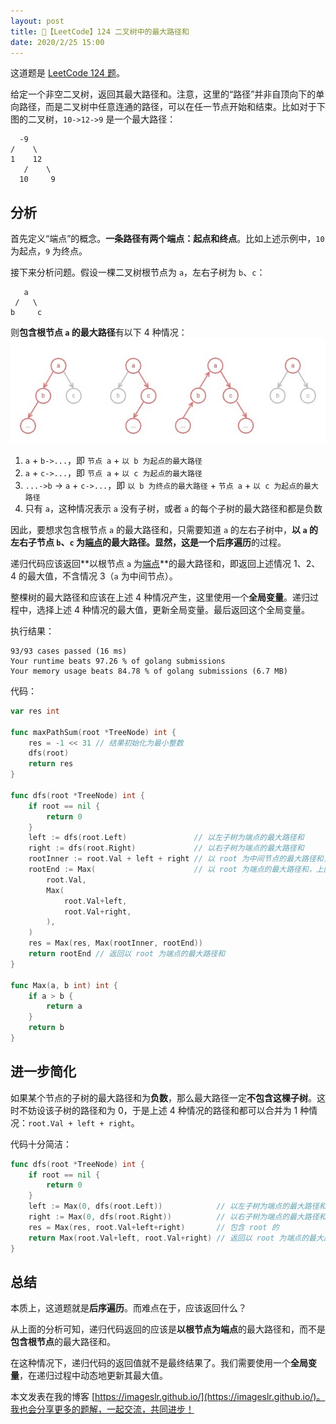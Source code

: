 ```yaml
---
layout: post
title: 📝【LeetCode】124 二叉树中的最大路径和
date: 2020/2/25 15:00
---
```


这道题是 [LeetCode 124 题](https://leetcode-cn.com/problems/binary-tree-maximum-path-sum/)。

给定一个非空二叉树，返回其最大路径和。注意，这里的“路径”并非自顶向下的单向路径，而是二叉树中任意连通的路径，可以在任一节点开始和结束。比如对于下图的二叉树，`10->12->9` 是一个最大路径：
```
  -9
/    \
1    12
   /    \
  10     9
```

## 分析
首先定义“端点”的概念。**一条路径有两个端点：起点和终点**。比如上述示例中，`10` 为起点，`9` 为终点。

接下来分析问题。假设一棵二叉树根节点为 `a`，左右子树为 `b`、`c`：
```
   a
 /   \
b     c
```

则**包含根节点 `a` 的最大路径**有以下 4 种情况：
![](/media/15826152754328.jpg)

1. `a` + `b->...`，即 `节点 a` + `以 b 为起点的最大路径`
2. `a` + `c->...`，即 `节点 a` + `以 c 为起点的最大路径`
3. `...->b` -> `a` + `c->...`，即 `以 b 为终点的最大路径` + `节点 a` + `以 c 为起点的最大路径`
4. 只有 `a`，这种情况表示 `a` 没有子树，或者 `a` 的每个子树的最大路径和都是负数

因此，要想求包含根节点 `a` 的最大路径和，只需要知道 `a` 的左右子树中，**以 `a` 的左右子节点 `b`、`c` 为<u>端点</u>**的最大路径。显然，这是一个**后序遍历**的过程。

递归代码应该返回**以根节点 `a` 为<u>端点</u>**的最大路径和，即返回上述情况 1、2、4 的最大值，不含情况 3（`a` 为中间节点）。

整棵树的最大路径和应该在上述 4 种情况产生，这里使用一个**全局变量**。递归过程中，选择上述 4 种情况的最大值，更新全局变量。最后返回这个全局变量。

执行结果：
```
93/93 cases passed (16 ms)
Your runtime beats 97.26 % of golang submissions
Your memory usage beats 84.78 % of golang submissions (6.7 MB)
```

代码：
```go
var res int

func maxPathSum(root *TreeNode) int {
	res = -1 << 31 // 结果初始化为最小整数
	dfs(root)
	return res
}

func dfs(root *TreeNode) int {
	if root == nil {
		return 0
	}
	left := dfs(root.Left)               // 以左子树为端点的最大路径和
	right := dfs(root.Right)             // 以右子树为端点的最大路径和
	rootInner := root.Val + left + right // 以 root 为中间节点的最大路径和，上图情况 3
	rootEnd := Max(                      // 以 root 为端点的最大路径和，上图情况 1、2、4
		root.Val,
		Max(
			root.Val+left,
			root.Val+right,
		),
	)
	res = Max(res, Max(rootInner, rootEnd))
	return rootEnd // 返回以 root 为端点的最大路径和
}

func Max(a, b int) int {
	if a > b {
		return a
	}
	return b
}
```

## 进一步简化
如果某个节点的子树的最大路径和为**负数**，那么最大路径一定**不包含这棵子树**。这时不妨设该子树的路径和为 0，于是上述 4 种情况的路径和都可以合并为 1 种情况：`root.Val + left + right`。

代码十分简洁：
```go
func dfs(root *TreeNode) int {
	if root == nil {
		return 0
	}
	left := Max(0, dfs(root.Left))            // 以左子树为端点的最大路径和
	right := Max(0, dfs(root.Right))          // 以右子树为端点的最大路径和
	res = Max(res, root.Val+left+right)       // 包含 root 的
	return Max(root.Val+left, root.Val+right) // 返回以 root 为端点的最大路径和
}
```

## 总结
本质上，这道题就是**后序遍历**。而难点在于，应该返回什么？

从上面的分析可知，递归代码返回的应该是**以根节点为端点**的最大路径和，而不是**包含根节点**的最大路径和。

在这种情况下，递归代码的返回值就不是最终结果了。我们需要使用一个**全局变量**，在递归过程中动态地更新其最大值。

本文发表在我的博客 [https://imageslr.github.io/](https://imageslr.github.io/)。我也会分享更多的题解，一起交流，共同进步！